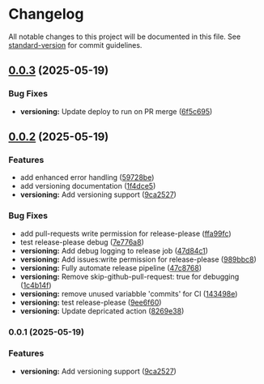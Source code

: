 # Changelog

All notable changes to this project will be documented in this file. See [standard-version](https://github.com/conventional-changelog/standard-version) for commit guidelines.

## [0.0.3](https://github.com/scottjrainey/cr-bot-sjr/compare/cr-bot-sjr-v0.0.2...cr-bot-sjr-v0.0.3) (2025-05-19)


### Bug Fixes

* **versioning:** Update deploy to run on PR merge ([6f5c695](https://github.com/scottjrainey/cr-bot-sjr/commit/6f5c69534718c344d757cad59af54cad8305ad33))

## [0.0.2](https://github.com/scottjrainey/cr-bot-sjr/compare/cr-bot-sjr-v0.0.1...cr-bot-sjr-v0.0.2) (2025-05-19)


### Features

* add enhanced error handling ([59728be](https://github.com/scottjrainey/cr-bot-sjr/commit/59728be035db3a76c1d28102ba252a838c8c739a))
* add versioning documentation ([1f4dce5](https://github.com/scottjrainey/cr-bot-sjr/commit/1f4dce5c2a8b4dd93a4ee5eac4215be4b54c89c4))
* **versioning:** Add versioning support ([9ca2527](https://github.com/scottjrainey/cr-bot-sjr/commit/9ca2527a51b4869b94a5ac85af579b2a3f7d1b9e))


### Bug Fixes

* add pull-requests write permission for release-please ([ffa99fc](https://github.com/scottjrainey/cr-bot-sjr/commit/ffa99fcdf6fa965a99fdc15827997ffd526db943))
* test release-please debug ([7e776a8](https://github.com/scottjrainey/cr-bot-sjr/commit/7e776a81c824a002c3053041a0aa572bd4e0e666))
* **versioning:** Add debug logging to release job ([47d84c1](https://github.com/scottjrainey/cr-bot-sjr/commit/47d84c19303e54d08c9b891d7c7fe4ac3e52eca2))
* **versioning:** Add issues:write permission for release-please ([989bbc8](https://github.com/scottjrainey/cr-bot-sjr/commit/989bbc83b19370c535ba684afc3e460e08f49316))
* **versioning:** Fully automate release pipeline ([47c8768](https://github.com/scottjrainey/cr-bot-sjr/commit/47c876833fc7c27e6aa9c15055084096a6b24cca))
* **versioning:** Remove skip-github-pull-request: true for debugging ([1c4b14f](https://github.com/scottjrainey/cr-bot-sjr/commit/1c4b14f87ebd882d1c6dab9d203d3672406cdbb1))
* **versioning:** remove unused variabble 'commits' for CI ([143498e](https://github.com/scottjrainey/cr-bot-sjr/commit/143498e5522f80e94a80cd8d37789240e0098361))
* **versioning:** test release-please ([9ee6f60](https://github.com/scottjrainey/cr-bot-sjr/commit/9ee6f60bf373e7b19e769cab127bcaac974c8d42))
* **versioning:** Update depricated action ([8269e38](https://github.com/scottjrainey/cr-bot-sjr/commit/8269e38cd143284104bf568c5c147cf227b27308))

### 0.0.1 (2025-05-19)


### Features

* **versioning:** Add versioning support ([9ca2527](https://github.com/scottjrainey/cr-bot-sjr/commit/9ca2527a51b4869b94a5ac85af579b2a3f7d1b9e))
